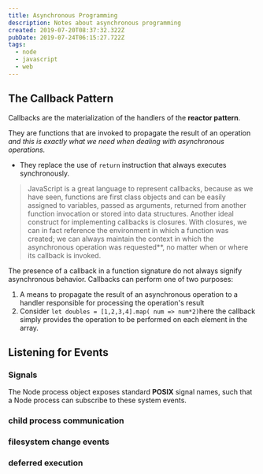 ```yaml
---
title: Asynchronous Programming
description: Notes about asynchronous programming
created: 2019-07-20T08:37:32.322Z
pubDate: 2019-07-24T06:15:27.722Z
tags:
  - node
  - javascript
  - web
---
```


## The Callback Pattern

Callbacks are the materialization of the handlers of the **reactor pattern**.

They are functions that are invoked to propagate the result of an operation _and this is exactly what we need when dealing with asynchronous operations._

- They replace the use of `return` instruction that always executes synchronously.

> JavaScript is a great language to represent callbacks, because as we have seen, functions are first class objects and can be easily assigned to variables, passed as arguments, returned from another function invocation or stored into data structures.  Another ideal construct for implementing callbacks is closures. With closures, we can in fact reference the environment in which a function was created; we can always maintain the context in which the asynchronous operation was requested**, no matter when or where its callback is invoked.

The presence of a callback in a function signature do not always signify asynchronous behavior. Callbacks can perform one of two purposes:

1. A means to propagate the result of an asynchronous operation to a handler responsible for processing the operation's result
2. Consider `let doubles = [1,2,3,4].map( num => num*2)`here the callback simply provides the operation to be performed on each element in the array.

## Listening for Events

### Signals

The Node process object exposes standard **POSIX** signal names, such that a Node process can subscribe to these system events.​

### child process communication

### filesystem change events

### deferred execution
